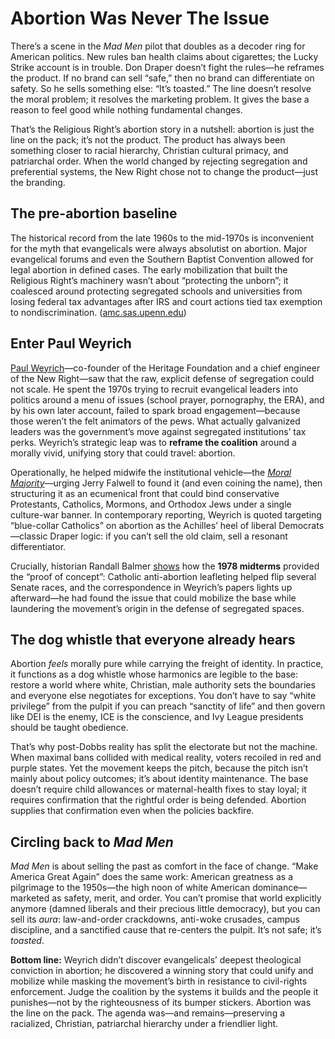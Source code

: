 # Abortion Was Never The Issue

There’s a scene in the *Mad Men* pilot that doubles as a decoder ring for American politics. New rules ban health claims about cigarettes; the Lucky Strike account is in trouble. Don Draper doesn’t fight the rules—he reframes the product. If no brand can sell “safe,” then no brand can differentiate on safety. So he sells something else: “It’s toasted.” The line doesn’t resolve the moral problem; it resolves the marketing problem. It gives the base a reason to feel good while nothing fundamental changes.

That’s the Religious Right’s abortion story in a nutshell: abortion is just the line on the pack; it’s not the product. The product has always been something closer to racial hierarchy, Christian cultural primacy, and patriarchal order. When the world changed by rejecting segregation and preferential systems, the New Right chose not to change the product—just the branding.

## The pre-abortion baseline

The historical record from the late 1960s to the mid-1970s is inconvenient for the myth that evangelicals were always absolutist on abortion. Major evangelical forums and even the Southern Baptist Convention allowed for legal abortion in defined cases. The early mobilization that built the Religious Right’s machinery wasn’t about “protecting the unborn”; it coalesced around protecting segregated schools and universities from losing federal tax advantages after IRS and court actions tied tax exemption to nondiscrimination. ([amc.sas.upenn.edu][1])

## Enter Paul Weyrich

[Paul Weyrich][2]—co-founder of the Heritage Foundation and a chief engineer of the New Right—saw that the raw, explicit defense of segregation could not scale. He spent the 1970s trying to recruit evangelical leaders into politics around a menu of issues (school prayer, pornography, the ERA), and by his own later account, failed to spark broad engagement—because those weren’t the felt animators of the pews. What actually galvanized leaders was the government’s move against segregated institutions’ tax perks. Weyrich’s strategic leap was to **reframe the coalition** around a morally vivid, unifying story that could travel: abortion.

Operationally, he helped midwife the institutional vehicle—the *[Moral Majority][3]*—urging Jerry Falwell to found it (and even coining the name), then structuring it as an ecumenical front that could bind conservative Protestants, Catholics, Mormons, and Orthodox Jews under a single culture-war banner. In contemporary reporting, Weyrich is quoted targeting “blue-collar Catholics” on abortion as the Achilles’ heel of liberal Democrats—classic Draper logic: if you can’t sell the old claim, sell a resonant differentiator.

Crucially, historian Randall Balmer [shows][1] how the **1978 midterms** provided the “proof of concept”: Catholic anti-abortion leafleting helped flip several Senate races, and the correspondence in Weyrich’s papers lights up afterward—he had found the issue that could mobilize the base while laundering the movement’s origin in the defense of segregated spaces.

## The dog whistle that everyone already hears

Abortion *feels* morally pure while carrying the freight of identity. In practice, it functions as a dog whistle whose harmonics are legible to the base: restore a world where white, Christian, male authority sets the boundaries and everyone else negotiates for exceptions. You don’t have to say “white privilege” from the pulpit if you can preach “sanctity of life” and then govern like DEI is the enemy, ICE is the conscience, and Ivy League presidents should be taught obedience.

That’s why post-Dobbs reality has split the electorate but not the machine. When maximal bans collided with medical reality, voters recoiled in red and purple states. Yet the movement keeps the pitch, because the pitch isn’t mainly about policy outcomes; it’s about identity maintenance. The base doesn’t require child allowances or maternal-health fixes to stay loyal; it requires confirmation that the rightful order is being defended. Abortion supplies that confirmation even when the policies backfire.

## Circling back to *Mad Men*

*Mad Men* is about selling the past as comfort in the face of change. “Make America Great Again” does the same work: American greatness as a pilgrimage to the 1950s—the high noon of white American dominance—marketed as safety, merit, and order. You can’t promise that world explicitly anymore (damned liberals and their precious little democracy), but you can sell its *aura*: law-and-order crackdowns, anti-woke crusades, campus discipline, and a sanctified cause that re-centers the pulpit. It’s not safe; it’s *toasted*.

**Bottom line:** Weyrich didn’t discover evangelicals’ deepest theological conviction in abortion; he discovered a winning story that could unify and mobilize while masking the movement’s birth in resistance to civil-rights enforcement. Judge the coalition by the systems it builds and the people it punishes—not by the righteousness of its bumper stickers. Abortion was the line on the pack. The agenda was—and remains—preserving a racialized, Christian, patriarchal hierarchy under a friendlier light.

[1]: https://amc.sas.upenn.edu/sites/default/files/Balmer%20-%20Historian%27s%20Pickaxe.pdf?utm_source=chatgpt.com "Balmer - Historian's Pickaxe.pdf"
[2]: https://en.wikipedia.org/wiki/Paul_Weyrich?utm_source=chatgpt.com "Paul Weyrich"
[3]: https://en.wikipedia.org/wiki/Moral_Majority?utm_source=chatgpt.com "Moral Majority"
